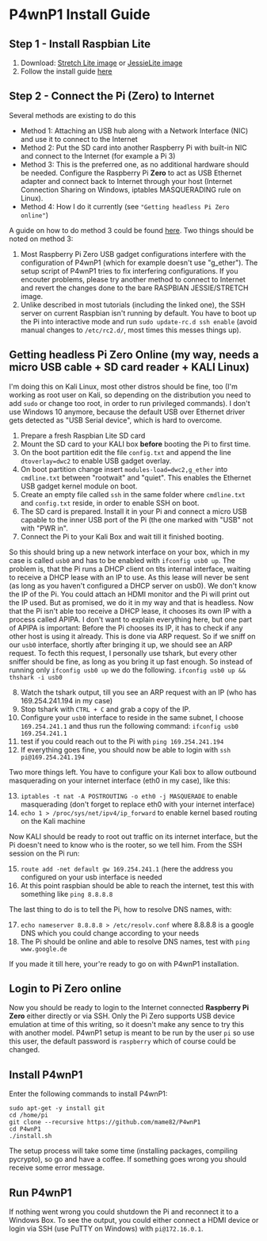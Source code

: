 # P4wnP1 Install Guide

## Step 1 - Install Raspbian Lite

 1.  Download: [Stretch Lite image](https://www.raspberrypi.org/downloads/raspbian/)
 or
 [JessieLite image](http://downloads.raspberrypi.org/raspbian/images/raspbian-2017-07-05/)
 2. Follow the install guide [here](https://www.raspberrypi.org/documentation/installation/installing-images/README.md)

## Step 2 - Connect the Pi (Zero) to Internet

Several methods are existing to do this

 - Method 1: Attaching an USB hub along with a Network Interface (NIC) and use it to connect to the Internet
 - Method 2: Put the SD card into another Raspberry Pi with built-in NIC and connect to the Internet (for example a Pi 3)
 - Method 3: This is the preferred one, as no additional hardware should be needed. Configure the Raspberry Pi **Zero** to act as USB Ethernet adapter and connect back to Internet through your host (Internet Connection Sharing on Windows, iptables MASQUERADING rule on Linux).
 - Method 4: How I do it currently (see `"Getting headless Pi Zero online"`)

A guide on how to do method 3 could be found [here](http://www.circuitbasics.com/raspberry-pi-zero-ethernet-gadget/). Two things should be noted on method 3:

1. Most Raspberry Pi Zero USB gadget configurations interfere with the configuration of P4wnP1 (which for example doesn't use "g_ether"). The setup script of P4wnP1 tries to fix interfering configurations. If you encouter problems, please try another method to connect to Internet and revert the changes done to the bare RASPBIAN JESSIE/STRETCH image.
2. Unlike described in most tutorials (including the linked one), the SSH server on current Raspbian isn't running by default. You have to boot up the Pi into interactive mode and run `sudo update-rc.d ssh enable` (avoid manual changes to `/etc/rc2.d/`, most times this messes things up).
 
## Getting headless Pi Zero Online (my way, needs a micro USB cable + SD card reader + KALI Linux)

I'm doing this on Kali Linux, most other distros should be fine, too (I'm working as root user on Kali, so depending on the distribution you need to add `sudo` or change too root, in order to run privileged commands). I don't use Windows 10 anymore, because the default USB over Ethernet driver gets detected as "USB Serial device", which is hard to overcome.
1. Prepare a fresh Raspbian Lite SD card
2. Mount the SD card to your KALI box **before** booting the Pi to first time.
3. On the boot partition edit the file `config.txt` and append the line `dtoverlay=dwc2` to enable USB gadget overlay.
4. On boot partition change insert `modules-load=dwc2,g_ether` into `cmdline.txt` between "rootwait" and "quiet". This enables the Ethernet USB gadget kernel module on boot.
5. Create an empty file called `ssh` in the same folder where `cmdline.txt` and `config.txt` reside, in order to enable SSH on boot.
6. The SD card is prepared. Install it in your Pi and connect a micro USB capable to the inner USB port of the Pi (the one marked with "USB" not with "PWR in".
7. Connect the Pi to your Kali Box and wait till it finished booting.

So this should bring up a new network interface on your box, which in my case is called `usb0` and has to be enabled with `ifconfig usb0 up`. The problem is, that the Pi runs a DHCP client on títs internal interface, waiting to receive a DHCP lease with an IP to use. As this lease will never be sent (as long as you haven't configured a DHCP server on usb0). We don't know the IP of the Pi. You could attach an HDMI monitor and the Pi will print out the IP used. But as promised, we do it in my way and that is headless.
Now that the Pi isn't able too receive a DHCP lease, it chooses its own IP with a process called APIPA. I don't want to explain everything here, but one part of APIPA is important: Before the Pi chooses its IP, it has to check if any other host is using it already. This is done via ARP request. So if we sniff on our `usb0` interface, shortly after bringing it up, we should see an ARP request. To fecth this request, I personally use tshark, but every other sniffer should be fine, as long as you bring it up fast enough. So instead of running only `ifconfig usb0 up` we do the following.
`ifconfig usb0 up && thshark -i usb0`

8. Watch the tshark output, till you see an ARP request with an IP (who has 169.254.241.194 in my case)
9. Stop tshark with `CTRL + C` and grab a copy of the IP.
10. Configure your `usb0` interface to reside in the same subnet, I choose `169.254.241.1` and thus run the following command:
`ifconfig usb0 169.254.241.1`
11. test if you could reach out to the Pi with `ping 169.254.241.194`
12. If everything goes fine, you should now be able to login with `ssh pi@169.254.241.194`

Two more things left. You have to configure your Kali box to allow outbound masquerading on your internet interface (eth0 in my case), like this:

13. `iptables -t nat -A POSTROUTING -o eth0 -j MASQUERADE` to enable masquerading (don't forget to replace eth0 with your internet interface)
14. `echo 1 > /proc/sys/net/ipv4/ip_forward` to enable kernel based routing on the Kali machine

Now KALI should be ready to root out traffic on its internet interface, but the Pi doesn't need to know who is the rooter, so we tell him. From the SSH session on the Pi run:

15. `route add -net default gw 169.254.241.1` (here the address you configured on your usb interface is needed
16. At this point raspbian should be able to reach the internet, test this with something like `ping 8.8.8.8`

The last thing to do is to tell the Pi, how to resolve DNS names, with:

17. `echo nameserver 8.8.8.8 > /etc/resolv.conf` where 8.8.8.8 is a google DNS which you could change according to your needs
18. The Pi should be online and able to resolve DNS names, test with `ping www.google.de`

If you made it till here, your're ready to go on with P4wnP1 installation.

## Login to Pi Zero online

Now you should be ready to login to the Internet connected **Raspberry Pi Zero** either directly or via SSH. Only the Pi Zero supports USB device emulation at time of this writing, so it doesn't make any sence to try this with another model.
P4wnP1 setup is meant to be run by the user `pi` so use this user, the default password is `raspberry` which of course could be changed.

## Install P4wnP1

Enter the following commands to install P4wnP1:

    sudo apt-get -y install git
    cd /home/pi
    git clone --recursive https://github.com/mame82/P4wnP1
    cd P4wnP1
    ./install.sh

The setup process will take some time (installing packages, compiling pycrypto), so go and have a coffee.
If something goes wrong you should receive some error message.

## Run P4wnP1

If nothing went wrong you could shutdown the Pi and reconnect it to a Windows Box.
To see the output, you could either connect a HDMI device or login via SSH (use PuTTY on Windows) with `pi@172.16.0.1`.
